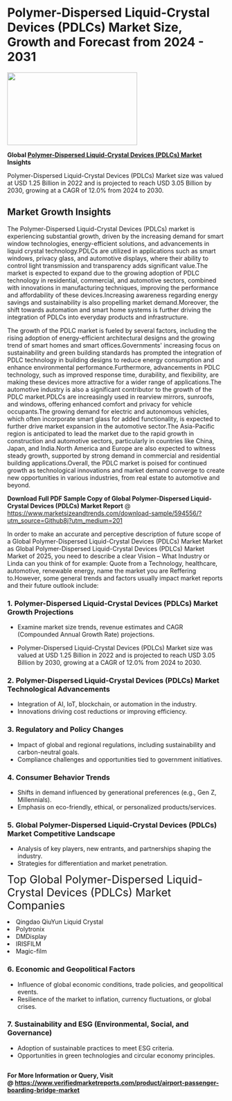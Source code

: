 <H1>Polymer-Dispersed Liquid-Crystal Devices (PDLCs) Market Size, Growth and Forecast from 2024 - 2031</H1><img class="aligncenter size-medium wp-image-584254" src="https://thirdeyenews.in/wp-content/uploads/2024/09/Global-Market-Research-300x168.jpeg" alt="" width="300" height="168" /><p><strong>Global&nbsp;<a href="https://www.marketsizeandtrends.com/download-sample/594556/?utm_source=Github8j?utm_medium=201">Polymer-Dispersed Liquid-Crystal Devices (PDLCs) Market</a> Insights</strong></p><p>Polymer-Dispersed Liquid-Crystal Devices (PDLCs) Market size was valued at USD 1.25 Billion in 2022 and is projected to reach USD 3.05 Billion by 2030, growing at a CAGR of 12.0% from 2024 to 2030.</p><p><h2>Market Growth Insights</h2> <p>The Polymer-Dispersed Liquid-Crystal Devices (PDLCs) market is experiencing substantial growth, driven by the increasing demand for smart window technologies, energy-efficient solutions, and advancements in liquid crystal technology.PDLCs are utilized in applications such as smart windows, privacy glass, and automotive displays, where their ability to control light transmission and transparency adds significant value.The market is expected to expand due to the growing adoption of PDLC technology in residential, commercial, and automotive sectors, combined with innovations in manufacturing techniques, improving the performance and affordability of these devices.Increasing awareness regarding energy savings and sustainability is also propelling market demand.Moreover, the shift towards automation and smart home systems is further driving the integration of PDLCs into everyday products and infrastructure.</p> <p>The growth of the PDLC market is fueled by several factors, including the rising adoption of energy-efficient architectural designs and the growing trend of smart homes and smart offices.Governments' increasing focus on sustainability and green building standards has prompted the integration of PDLC technology in building designs to reduce energy consumption and enhance environmental performance.Furthermore, advancements in PDLC technology, such as improved response time, durability, and flexibility, are making these devices more attractive for a wider range of applications.The automotive industry is also a significant contributor to the growth of the PDLC market.PDLCs are increasingly used in rearview mirrors, sunroofs, and windows, offering enhanced comfort and privacy for vehicle occupants.The growing demand for electric and autonomous vehicles, which often incorporate smart glass for added functionality, is expected to further drive market expansion in the automotive sector.The Asia-Pacific region is anticipated to lead the market due to the rapid growth in construction and automotive sectors, particularly in countries like China, Japan, and India.North America and Europe are also expected to witness steady growth, supported by strong demand in commercial and residential building applications.Overall, the PDLC market is poised for continued growth as technological innovations and market demand converge to create new opportunities in various industries, from real estate to automotive and beyond.</p> <p><span class=""><strong>Download Full PDF Sample Copy of Global Polymer-Dispersed Liquid-Crystal Devices (PDLCs) Market Report</strong> @ <a href="https://www.marketsizeandtrends.com/download-sample/594556/?utm_source=Github8j?utm_medium=201" target="_blank">https://www.marketsizeandtrends.com/download-sample/594556/?utm_source=Github8j?utm_medium=201</a></span></p><p>In order to make an accurate and perceptive description of future scope of a Global&nbsp;Polymer-Dispersed Liquid-Crystal Devices (PDLCs) Market Market as Global&nbsp;Polymer-Dispersed Liquid-Crystal Devices (PDLCs) Market Market of 2025, you need to describe a clear Vision &ndash; What Industry or Linda can you think of for example: Quote from a Technology, healthcare, automotive, renewable energy, name the market you are Reffering to.However, some general trends and factors usually impact market reports and their future outlook include:</p><h3>1.&nbsp;<strong>Polymer-Dispersed Liquid-Crystal Devices (PDLCs) Market Growth Projections</strong></h3><ul><li>Examine market size trends, revenue estimates and CAGR (Compounded Annual Growth Rate) projections.</li><li><p>Polymer-Dispersed Liquid-Crystal Devices (PDLCs) Market size was valued at USD 1.25 Billion in 2022 and is projected to reach USD 3.05 Billion by 2030, growing at a CAGR of 12.0% from 2024 to 2030.</p></li></ul><h3>2.&nbsp;<strong>Polymer-Dispersed Liquid-Crystal Devices (PDLCs) Market Technological Advancements</strong></h3><ul><li>Integration of AI, IoT, blockchain, or automation in the industry.</li><li>Innovations driving cost reductions or improving efficiency.</li></ul><h3>3.&nbsp;<strong>Regulatory and Policy Changes</strong></h3><ul><li>Impact of global and regional regulations, including sustainability and carbon-neutral goals.</li><li>Compliance challenges and opportunities tied to government initiatives.</li></ul><h3>4.&nbsp;<strong>Consumer Behavior Trends</strong></h3><ul><li>Shifts in demand influenced by generational preferences (e.g., Gen Z, Millennials).</li><li>Emphasis on eco-friendly, ethical, or personalized products/services.</li></ul><h3>5.&nbsp;<strong>Global Polymer-Dispersed Liquid-Crystal Devices (PDLCs) Market Competitive Landscape</strong></h3><ul><li>Analysis of key players, new entrants, and partnerships shaping the industry.</li><li>Strategies for differentiation and market penetration.</li></ul><p data-pm-slice="1 1 []"><span style="color: inherit; font-family: inherit; font-size: 25px;">Top Global Polymer-Dispersed Liquid-Crystal Devices (PDLCs) Market Companies</span></p><div class="" data-test-id=""><p><li>Qingdao QiuYun Liquid Crystal</li><li> Polytronix</li><li> DMDisplay</li><li> IRISFILM</li><li> Magic-film</li></p></div><h3>6.&nbsp;<strong>Economic and Geopolitical Factors</strong></h3><ul><li>Influence of global economic conditions, trade policies, and geopolitical events.</li><li>Resilience of the market to inflation, currency fluctuations, or global crises.</li></ul><h3>7.&nbsp;<strong>Sustainability and ESG (Environmental, Social, and Governance)</strong></h3><ul><li>Adoption of sustainable practices to meet ESG criteria.</li><li>Opportunities in green technologies and circular economy principles.</li></ul><h2><strong style="font-size: 14px;">For More Information or Query, Visit @&nbsp;</strong><a style="background-color: #ffffff; font-size: 14px;" href="https://www.marketsizeandtrends.com/report/polymer-dispersed-liquid-crystal-devices-pdlcs-market/" target="_blank">https://www.verifiedmarketreports.com/product/airport-passenger-boarding-bridge-market</a></h2>